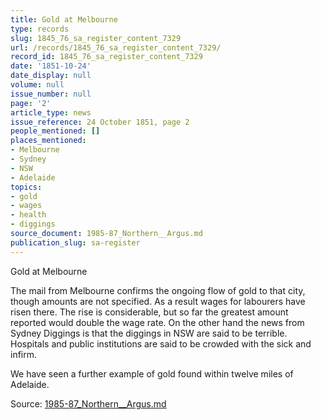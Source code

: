```yaml
---
title: Gold at Melbourne
type: records
slug: 1845_76_sa_register_content_7329
url: /records/1845_76_sa_register_content_7329/
record_id: 1845_76_sa_register_content_7329
date: '1851-10-24'
date_display: null
volume: null
issue_number: null
page: '2'
article_type: news
issue_reference: 24 October 1851, page 2
people_mentioned: []
places_mentioned:
- Melbourne
- Sydney
- NSW
- Adelaide
topics:
- gold
- wages
- health
- diggings
source_document: 1985-87_Northern__Argus.md
publication_slug: sa-register
---
```


Gold at Melbourne

The mail from Melbourne confirms the ongoing flow of gold to that city, though amounts are not specified.  As a result wages for labourers have risen there.  The rise is considerable, but so far the greatest amount reported would double the wage rate.  On the other hand the news from Sydney Diggings is that the diggings in NSW are said to be terrible.  Hospitals and public institutions are said to be crowded with the sick and infirm.

We have seen a further example of gold found within twelve miles of Adelaide.

Source: [1985-87_Northern__Argus.md](/downloads/markdown/1985-87_Northern__Argus.md)

